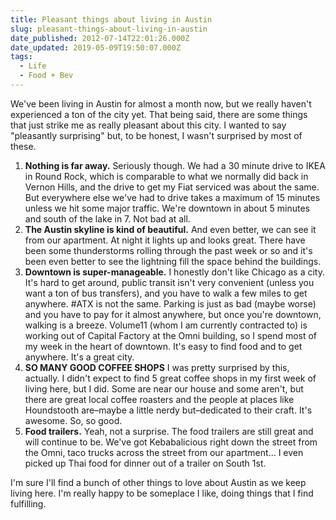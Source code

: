 ```yaml
---
title: Pleasant things about living in Austin
slug: pleasant-things-about-living-in-austin
date_published: 2012-07-14T22:01:26.000Z
date_updated: 2019-05-09T19:50:07.000Z
tags:
  - Life
  - Food + Bev
---
```


We've been living in Austin for almost a month now, but we really haven't experienced a ton of the city yet. That being said, there are some things that just strike me as really pleasant about this city. I wanted to say "pleasantly surprising" but, to be honest, I wasn't surprised by most of these.

1. **Nothing is far away.** Seriously though. We had a 30 minute drive to IKEA in Round Rock, which is comparable to what we normally did back in Vernon Hills, and the drive to get my Fiat serviced was about the same. But everywhere else we've had to drive takes a maximum of 15 minutes unless we hit some major traffic. We're downtown in about 5 minutes and south of the lake in 7. Not bad at all.
2. **The Austin skyline is kind of beautiful.** And even better, we can see it from our apartment. At night it lights up and looks great. There have been some thunderstorms rolling through the past week or so and it's been even better to see the lightning fill the space behind the buildings.
3. **Downtown is super-manageable.** I honestly don't like Chicago as a city. It's hard to get around, public transit isn't very convenient (unless you want a ton of bus transfers), and you have to walk a few miles to get anywhere. #ATX is not the same. Parking is just as bad (maybe worse) and you have to pay for it almost anywhere, but once you're downtown, walking is a breeze. Volume11 (whom I am currently contracted to) is working out of Capital Factory at the Omni building, so I spend most of my week in the heart of downtown. It's easy to find food and to get anywhere. It's a great city.
4. **SO MANY GOOD COFFEE SHOPS** I was pretty surprised by this, actually. I didn't expect to find 5 great coffee shops in my first week of living here, but I did. Some are near our house and some aren't, but there are great local coffee roasters and the people at places like Houndstooth are–maybe a little nerdy but–dedicated to their craft. It's awesome. So, so good.
5. **Food trailers.** Yeah, not a surprise. The food trailers are still great and will continue to be. We've got Kebabalicious right down the street from the Omni, taco trucks across the street from our apartment... I even picked up Thai food for dinner out of a trailer on South 1st.

I'm sure I'll find a bunch of other things to love about Austin as we keep living here. I'm really happy to be someplace I like, doing things that I find fulfilling.
